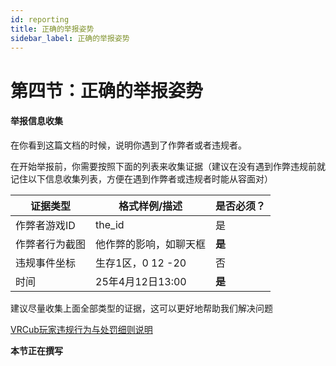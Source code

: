 ```yaml
---
id: reporting
title: 正确的举报姿势
sidebar_label: 正确的举报姿势
---
```


# 第四节：正确的举报姿势

#### 举报信息收集

在你看到这篇文档的时候，说明你遇到了作弊者或者违规者。

 在开始举报前，你需要按照下面的列表来收集证据（建议在没有遇到作弊违规前就记住以下信息收集列表，方便在遇到作弊者或违规者时能从容面对）

| **证据类型** | **格式样例/描述**   | **是否必须？** |
| -------- | ------------- | --------- |
| 作弊者游戏ID  | the_id        | 是         |
| 作弊者行为截图  | 他作弊的影响，如聊天框   | **是**     |
| 违规事件坐标   | 生存1区，0 12 -20 | 否         |
| 时间       | 25年4月12日13:00 | **是**     |

建议尽量收集上面全部类型的证据，这可以更好地帮助我们解决问题

[VRCub玩家违规行为与处罚细则说明](https://lingke.craft.me/VRCub-appeal)

  **本节正在撰写**